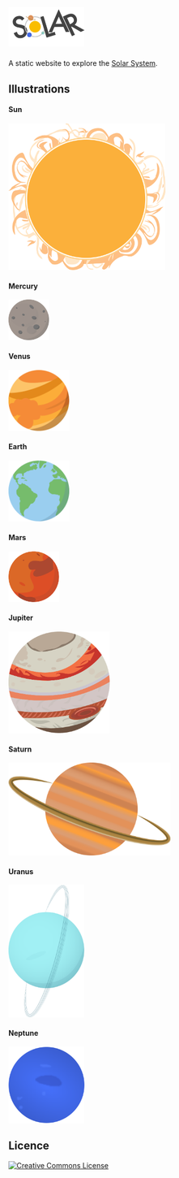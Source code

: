 # [<img alt="logo" src="images/illustrations/solar_logo_black.png" width="150">](http://zer0rei.github.io/solar/)

A static website to explore the [Solar System](http://zer0rei.github.io/solar/).

## Illustrations

#### Sun
<img alt="sun" src="images/illustrations/sun_illustration.png" width="310">

#### Mercury
<img alt="mercury" src="images/illustrations/mercury_illustration.png" width="80">

#### Venus
<img alt="venus" src="images/illustrations/venus_illustration.png" width="120">

#### Earth
<img alt="earth" src="images/illustrations/earth_illustration.png" width="120">

#### Mars
<img alt="mars" src="images/illustrations/mars_illustration.png" width="100">

#### Jupiter
<img alt="jupiter" src="images/illustrations/jupiter_illustration.png" width="200">

#### Saturn
<img alt="saturn" src="images/illustrations/saturn_illustration.png" width="320">

#### Uranus
<img alt="uranus" src="images/illustrations/uranus_illustration.png" width="150">

#### Neptune
<img alt="neptune" src="images/illustrations/neptune_illustration.png" width="150">

## Licence
<a rel="license" href="http://creativecommons.org/licenses/by-sa/4.0/"><img alt="Creative Commons License" style="border-width:0" src="https://i.creativecommons.org/l/by-sa/4.0/88x31.png" /></a>
